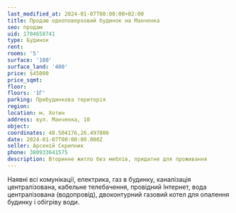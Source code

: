 ```yaml
---
last_modified_at: 2024-01-07T00:00:00+02:00
title: Продаю одноповерховий будинок на Манченка
seo: продам
uid: 1704658741
type: Будинок
rent:
rooms: '5'
surface: '180'
surface_land: '400'
price: $45000
price_sqmt:
floor:
floors: '1Г'
parking: Прибудинкова територія
region:
location: м. Хотин
address: вул. Манченка, 10
object:
coordinates: 48.504176,26.497806
date: 2024-01-07T00:00:00.000Z
seller: Арсеній Скрипник
phone: 380933641575
description: Вторинне житло без меблів, придатне для проживання
---
```


Наявні всі комунікації, електрика, газ в будинку, каналізація централізована, кабельне телебачення, провідний Інтернет, вода централізована (водопровід), двоконтурний газовий котел для опалення будинку і обігріву води.
